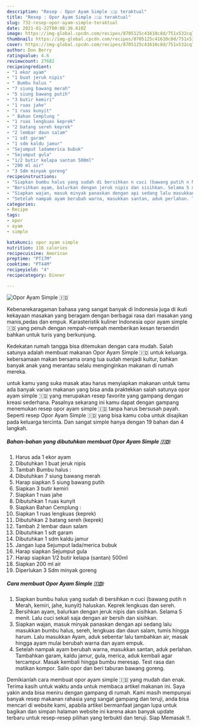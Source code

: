 ```yaml
---
description: "Resep : Opor Ayam Simple 🇮🇩 teraktual"
title: "Resep : Opor Ayam Simple 🇮🇩 teraktual"
slug: 732-resep-opor-ayam-simple-teraktual
date: 2021-01-22T00:08:36.610Z
image: https://img-global.cpcdn.com/recipes/8705125c41610c8d/751x532cq70/opor-ayam-simple-🇮🇩-foto-resep-utama.jpg
thumbnail: https://img-global.cpcdn.com/recipes/8705125c41610c8d/751x532cq70/opor-ayam-simple-🇮🇩-foto-resep-utama.jpg
cover: https://img-global.cpcdn.com/recipes/8705125c41610c8d/751x532cq70/opor-ayam-simple-🇮🇩-foto-resep-utama.jpg
author: Don Berry
ratingvalue: 4.6
reviewcount: 27682
recipeingredient:
- "1 ekor ayam"
- "1 buat jeruk nipis"
- " Bumbu halus "
- "7 siung bawang merah"
- "5 siung bawang putih"
- "3 butir kemiri"
- "1 ruas jahe"
- "1 ruas kunyit"
- " Bahan Cemplung "
- "1 ruas lengkuas keprek"
- "2 batang sereh keprek"
- "2 lembar daun salam"
- "1 sdt garam"
- "1 sdm kaldu jamur"
- "Sejumput ladamerica bubuk"
- "Sejumput gula"
- "1/2 butir kelapa santan 500ml"
- "200 ml air"
- "3 Sdm minyak goreng"
recipeinstructions:
- "Siapkan bumbu halus yang sudah di bersihkan n cuci (bawang putih n Merah, kemiri, jahe, kunyit) haluskan. Keprek lengkuas dan sereh."
- "Bersihkan ayam, balurkan dengan jeruk nipis dan sisihkan. Selama 5 menit. Lalu cuci sekali saja dengan air bersih dan sisihkan."
- "Siapkan wajan, masuk minyak panaskan dengan api sedang lalu masukkan bumbu halus, sereh, lengkuas dan daun salam, tumis hingga harum. Lalu masukkan Ayam, aduk sebentar lalu tambahkan air, masak hingga ayam mulai berubah warna dan ayam empuk."
- "Setelah nampak ayam berubah warna, masukkan santan, aduk perlahan. Tambahkan garam, kaldu jamur, gula, merica, aduk kembali agar tercampur. Masak kembali hingga bumbu meresap. Test rasa dan matikan kompor. Salin opor dan beri taburan bawang goreng."
categories:
- Recipe
tags:
- opor
- ayam
- simple

katakunci: opor ayam simple 
nutrition: 116 calories
recipecuisine: American
preptime: "PT17M"
cooktime: "PT44M"
recipeyield: "4"
recipecategory: Dinner

---
```



![Opor Ayam Simple 🇮🇩](https://img-global.cpcdn.com/recipes/8705125c41610c8d/751x532cq70/opor-ayam-simple-🇮🇩-foto-resep-utama.jpg)

Kebenarekaragaman bahasa yang sangat banyak di Indonesia juga di ikuti kekayaan masakan yang beragam dengan berbagai rasa dari masakan yang manis,pedas dan empuk. Karasteristik kuliner Indonesia opor ayam simple 🇮🇩 yang penuh dengan rempah-rempah memberikan kesan tersendiri bahkan untuk turis yang berkunjung.




Kedekatan rumah tangga bisa ditemukan dengan cara mudah. Salah satunya adalah membuat makanan Opor Ayam Simple 🇮🇩 untuk keluarga. kebersamaan makan bersama orang tua sudah menjadi kultur, bahkan banyak anak yang merantau selalu menginginkan makanan di rumah mereka.

untuk kamu yang suka masak atau harus menyiapkan makanan untuk tamu ada banyak varian makanan yang bisa anda praktekkan salah satunya opor ayam simple 🇮🇩 yang merupakan resep favorite yang gampang dengan kreasi sederhana. Pasalnya sekarang ini kamu dapat dengan gampang menemukan resep opor ayam simple 🇮🇩 tanpa harus bersusah payah.
Seperti resep Opor Ayam Simple 🇮🇩 yang bisa kamu coba untuk disajikan pada keluarga tercinta. Dan sangat simple hanya dengan 19 bahan dan 4 langkah.


<!--inarticleads1-->

##### Bahan-bahan yang dibutuhkan membuat Opor Ayam Simple 🇮🇩:

1. Harus ada 1 ekor ayam
1. Dibutuhkan 1 buat jeruk nipis
1. Tambah  Bumbu halus :
1. Dibutuhkan 7 siung bawang merah
1. Harap siapkan 5 siung bawang putih
1. Siapkan 3 butir kemiri
1. Siapkan 1 ruas jahe
1. Dibutuhkan 1 ruas kunyit
1. Siapkan  Bahan Cemplung :
1. Siapkan 1 ruas lengkuas (keprek)
1. Dibutuhkan 2 batang sereh (keprek)
1. Tambah 2 lembar daun salam
1. Dibutuhkan 1 sdt garam
1. Dibutuhkan 1 sdm kaldu jamur
1. Jangan lupa Sejumput lada/merica bubuk
1. Harap siapkan Sejumput gula
1. Harap siapkan 1/2 butir kelapa (santan) 500ml
1. Siapkan 200 ml air
1. Diperlukan 3 Sdm minyak goreng




<!--inarticleads2-->

##### Cara membuat  Opor Ayam Simple 🇮🇩:

1. Siapkan bumbu halus yang sudah di bersihkan n cuci (bawang putih n Merah, kemiri, jahe, kunyit) haluskan. Keprek lengkuas dan sereh.
1. Bersihkan ayam, balurkan dengan jeruk nipis dan sisihkan. Selama 5 menit. Lalu cuci sekali saja dengan air bersih dan sisihkan.
1. Siapkan wajan, masuk minyak panaskan dengan api sedang lalu masukkan bumbu halus, sereh, lengkuas dan daun salam, tumis hingga harum. Lalu masukkan Ayam, aduk sebentar lalu tambahkan air, masak hingga ayam mulai berubah warna dan ayam empuk.
1. Setelah nampak ayam berubah warna, masukkan santan, aduk perlahan. Tambahkan garam, kaldu jamur, gula, merica, aduk kembali agar tercampur. Masak kembali hingga bumbu meresap. Test rasa dan matikan kompor. Salin opor dan beri taburan bawang goreng.




Demikianlah cara membuat opor ayam simple 🇮🇩 yang mudah dan enak. Terima kasih untuk waktu anda untuk membaca artikel makanan ini. Saya yakin anda bisa meniru dengan gampang di rumah. Kami masih mempunyai banyak resep makanan rahasia yang sangat gampang dan teruji, anda bisa mencari di website kami, apabila artikel bermanfaat jangan lupa untuk bagikan dan simpan halaman website ini karena akan banyak update terbaru untuk resep-resep pilihan yang terbukti dan teruji. Siap Memasak !!. 
